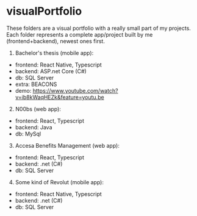 # visualPortfolio
These folders are a visual portfolio with a really small part of my projects. Each folder represents a complete app/project built by me (frontend+backend), newest ones first.

1. Bachelor's thesis (mobile app):
- frontend: React Native, Typescript
- backend: ASP.net Core (C#)
- db: SQL Server
- extra: BEACONS
- demo: https://www.youtube.com/watch?v=ib8kWaqHEZk&feature=youtu.be

2. N00bs (web app):
- frontend: React, Typescript
- backend: Java
- db: MySql

3. Accesa Benefits Management (web app):
- frontend: React, Typescript
- backend: .net (C#)
- db: SQL Server

4. Some kind of Revolut (mobile app):
- frontend: React Native, Typescript
- backend: .net (C#)
- db: SQL Server


